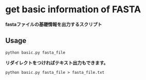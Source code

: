 # get basic information of FASTA
**fastaファイルの基礎情報を出力するスクリプト**

## Usage
```
python basic.py fasta_file
```
**リダイレクトをつければテキスト出力もできます。**
```
python basic.py fasta_file > fasta_file.txt
```
